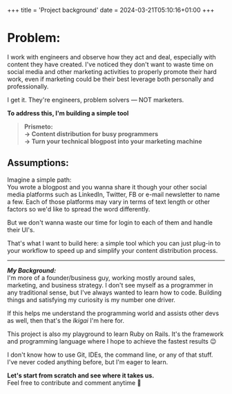 +++
title = 'Project background'
date = 2024-03-21T05:10:16+01:00
+++
# Problem:
I work with engineers and observe how they act and deal, especially with content they have created.
I've noticed they don't want to waste time on social media and other marketing activities to properly promote their hard work,
even if marketing could be their best leverage both personally and professionally.

I get it. They're engineers, problem solvers — NOT marketers.

**To address this, I'm building a simple tool**

> **Prismeto: <br>→ Content distribution for busy programmers <br>→ Turn your technical blogpost into your marketing machine**



## Assumptions:
Imagine a simple path: <br>
You wrote a blogpost and you wanna share it though your other social media platforms such as LinkedIn, Twitter, FB or e-mail newsletter to name a few.
Each of those platforms may vary in terms of text length or other factors so we'd like to spread the word differently.

But we don't wanna waste our time for login to each of them and handle their UI's.

That's what I want to build here: a simple tool which you can just plug-in to your workflow to speed up and simplify your content distribution process.

---

***My Background:***<br>
I'm more of a founder/business guy, working mostly around sales, marketing, and business strategy.
I don't see myself as a programmer in any traditional sense, but I've always wanted to learn how to code.
Building things and satisfying my curiosity is my number one driver.

If this helps me understand the programming world and assists other devs as well, then that's the *Ikigai* I'm here for.

This project is also my playground to learn Ruby on Rails.
It's the framework and programming language where I hope to achieve the fastest results 😉

I don't know how to use Git, IDEs, the command line, or any of that stuff.
I've never coded anything before, but I'm eager to learn.


**Let's start from scratch and see where it takes us.** <br>
Feel free to contribute and comment anytime 🤝
